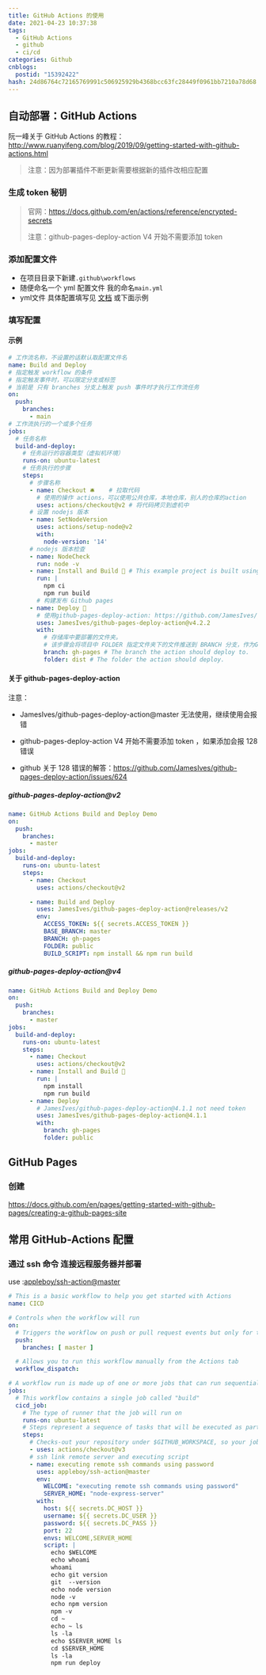 ```yaml
---
title: GitHub Actions 的使用
date: 2021-04-23 10:37:38
tags:
  - GitHub Actions
  - github
  - ci/cd
categories: Github
cnblogs:
  postid: "15392422"
hash: 24d86764c72165769991c506925929b4368bcc63fc28449f0961bb7210a78d68
---
```


## 自动部署：GitHub Actions

阮一峰关于 GitHub Actions 的教程： <http://www.ruanyifeng.com/blog/2019/09/getting-started-with-github-actions.html>

> 注意：因为部署插件不断更新需要根据新的插件改相应配置

### 生成 **token** 秘钥

> 官网：<https://docs.github.com/en/actions/reference/encrypted-secrets>
>
> 注意：github-pages-deploy-action V4 开始不需要添加 token

### 添加配置文件

- 在项目目录下新建`.github\workflows`
- 随便命名一个 yml 配置文件 我的命名`main.yml`
- yml文件 具体配置填写见 [文档](https://docs.github.com/en/actions/learn-github-actions/workflow-syntax-for-github-actions) 或下面示例

### 填写配置

#### 示例

```yaml
# 工作流名称，不设置的话默认取配置文件名
name: Build and Deploy
# 指定触发 workflow 的条件
# 指定触发事件时，可以限定分支或标签
# 当前是 只有 branches 分支上触发 push 事件时才执行工作流任务
on:
  push:
    branches:
      - main
# 工作流执行的一个或多个任务
jobs:
  # 任务名称
  build-and-deploy:
    # 任务运行的容器类型（虚拟机环境）
    runs-on: ubuntu-latest
    # 任务执行的步骤
    steps:
      # 步骤名称
      - name: Checkout 🛎️    # 拉取代码
        # 使用的操作 actions，可以使用公共仓库，本地仓库，别人的仓库的action
        uses: actions/checkout@v2 # 将代码拷贝到虚机中
      # 设置 nodejs 版本
      - name: SetNodeVersion
        uses: actions/setup-node@v2
        with:
          node-version: '14'
      # nodejs 版本检查
      - name: NodeCheck
        run: node -v
      - name: Install and Build 🔧 # This example project is built using npm and outputs the result to the 'build' folder. Replace with the commands required to build your project, or remove this step entirely if your site is pre-built.
        run: |
          npm ci
          npm run build
        # 构建发布 Github pages
      - name: Deploy 🚀
        # 使用github-pages-deploy-action: https://github.com/JamesIves/github-pages-deploy-action/tree/master
        uses: JamesIves/github-pages-deploy-action@v4.2.2
        with:
          # 存储库中要部署的文件夹。
          # 该步骤会将项目中 FOLDER 指定文件夹下的文件推送到 BRANCH 分支，作为Github Pages 部署的内容。
          branch: gh-pages # The branch the action should deploy to.
          folder: dist # The folder the action should deploy.
```

#### 关于 github-pages-deploy-action

注意：

- JamesIves/github-pages-deploy-action@master 无法使用，继续使用会报错

- github-pages-deploy-action V4 开始不需要添加 token ，如果添加会报 128 错误

- github 关于 128 错误的解答：<https://github.com/JamesIves/github-pages-deploy-action/issues/624>

##### github-pages-deploy-action@v2

```yaml
name: GitHub Actions Build and Deploy Demo
on:
  push:
    branches:
      - master
jobs:
  build-and-deploy:
    runs-on: ubuntu-latest
    steps:
      - name: Checkout
        uses: actions/checkout@v2

      - name: Build and Deploy
        uses: JamesIves/github-pages-deploy-action@releases/v2
        env:
          ACCESS_TOKEN: ${{ secrets.ACCESS_TOKEN }}
          BASE_BRANCH: master
          BRANCH: gh-pages
          FOLDER: public
          BUILD_SCRIPT: npm install && npm run build
```

##### github-pages-deploy-action@v4

```yaml
name: GitHub Actions Build and Deploy Demo
on:
  push:
    branches:
      - master
jobs:
  build-and-deploy:
    runs-on: ubuntu-latest
    steps:
      - name: Checkout
        uses: actions/checkout@v2
      - name: Install and Build 🔧
        run: |
          npm install
          npm run build
      - name: Deploy
        # JamesIves/github-pages-deploy-action@4.1.1 not need token
        uses: JamesIves/github-pages-deploy-action@4.1.1
        with:
          branch: gh-pages
          folder: public
```

## GitHub Pages

### 创建

<https://docs.github.com/en/pages/getting-started-with-github-pages/creating-a-github-pages-site>

## 常用 GitHub-Actions 配置

### 通过 ssh 命令 连接远程服务器并部署

use :[appleboy/ssh-action@master](https://github.com/marketplace/actions/ssh-remote-commands)

```yml
# This is a basic workflow to help you get started with Actions
name: CICD

# Controls when the workflow will run
on:
  # Triggers the workflow on push or pull request events but only for the master branch
  push:
    branches: [ master ]

  # Allows you to run this workflow manually from the Actions tab
  workflow_dispatch:

# A workflow run is made up of one or more jobs that can run sequentially or in parallel
jobs:
  # This workflow contains a single job called "build"
  cicd_job:
    # The type of runner that the job will run on
    runs-on: ubuntu-latest
    # Steps represent a sequence of tasks that will be executed as part of the job
    steps:
      # Checks-out your repository under $GITHUB_WORKSPACE, so your job can access it
      - uses: actions/checkout@v3
      # ssh link remote server and executing script
      - name: executing remote ssh commands using password
        uses: appleboy/ssh-action@master
        env:
          WELCOME: "executing remote ssh commands using password"
          SERVER_HOME: "node-express-server" 
        with:
          host: ${{ secrets.DC_HOST }}
          username: ${{ secrets.DC_USER }}
          password: ${{ secrets.DC_PASS }}
          port: 22
          envs: WELCOME,SERVER_HOME
          script: |
            echo $WELCOME 
            echo whoami 
            whoami  
            echo git version
            git  --version 
            echo node version
            node -v
            echo npm version
            npm -v
            cd ~ 
            echo ~ ls
            ls -la 
            echo $SERVER_HOME ls
            cd $SERVER_HOME
            ls -la 
            npm run deploy  
         
```
